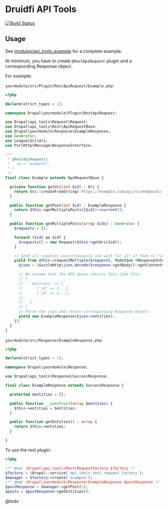 # Druidfi API Tools

[![Build Status](https://travis-ci.com/druidfi/api_tools.svg?token=txWjcLf9KNyHm6qjUdsB&branch=8.x-1.x)](https://travis-ci.com/druidfi/api_tools)

## Usage

See [modules/api_tools_example](modules/api_tools_example) for a complete example.

At minimum, you have to create `@RestApiRequest` plugin and a corresponding Response object.

For example:

`yourmodule/src/Plugin/RestApiRequest/Example.php`:

```php
<?php

declare(strict_types = 1);

namespace Drupal\yourmodule\Plugin\RestApiRequest;

use Drupal\api_tools\Request\Request;
use Drupal\api_tools\Rest\ApiRequestBase;
use Drupal\yourmodule\Response\ExampleResponse;
use Generator;
use League\Uri\Uri;
use Psr\Http\Message\ResponseInterface;

/**
 * @RestApiRequest(
 *   id = "example",
 * )
 */
final class Example extends ApiRequestBase {

  private function getUri(int $id) : Uri {
    return Uri::createFromString('https://example.com/api/v1/endpoint/' . $id);
  }

  public function getPost(int $id) : ExampleResponse {
    return $this->getMultiplePosts([$id])->current();
  }

  public function getMultiplePosts(array $ids) : Generator {
    $requests = [];

    foreach ($ids as $id) {
      $requests[] = new Request($this->getUri($id));
    }

    // Send all requests asynchronously and wait for all of them to finish.
    yield from $this->requestMultiple($requests, function (ResponseInterface $response) {
      $json = \GuzzleHttp\json_decode($response->getBody()->getContents());

      // We assume that the API above returns data like this:
      // [
      //   'entities' => [
      //      ['id' => 1...],
      //      ['id' => 2...],
      //      ...
      //   ]
      // ]
      // Parse the json and return corresponding Response object.
      yield new ExampleResponse($json->entities);
    });
  }
}

```

`yourmodule/src/Response/ExampleResponse.php`:

```php
<?php

declare(strict_types = 1);

namespace Drupal\yourmodule\Response;

use Drupal\api_tools\Response\SuccessResponse;

final class ExampleResponse extends SuccessResponse {

  protected $entities = [];

  public function __construct(array $entities) {
    $this->entities = $entities;
  }

  public function getEntities() : array {
    return $this->entities;
  }

}
```

To use the rest plugin:

```php
<?php

/** @var \Drupal\api_tools\Rest\RequestFactory $factory */
$factory = \Drupal::service('api_tools.rest.request_factory');
$manager = $factory->create('example');
/** @var \Drupal\yourmodule\Response\ExampleResponse $postResponse */
$postResponse = $manager->getPost(1);
$posts = $postResponse->getEntities();
```

@todo

